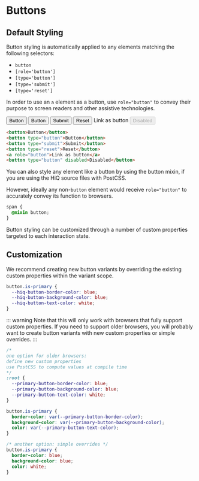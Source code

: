 # Buttons

## Default Styling

Button styling is automatically applied to any elements matching the following selectors:
* `button`
* `[role='button']`
* `[type='button']`
* `[type='submit']`
* `[type='reset']`

In order to use an `a` element as a button, use `role="button"` to convey their purpose to screen readers and other assistive technologies.

<CodeExample>
<button>Button</button>
<button type="button">Button</button>
<button type="submit">Submit</button>
<button type="reset">Reset</button>
<a role="button">Link as button</a>
<button type="button" disabled>Disabled</button>

</CodeExample>

```html
<button>Button</button>
<button type="button">Button</button>
<button type="submit">Submit</button>
<button type="reset">Reset</button>
<a role="button">Link as button</a>
<button type="button" disabled>Disabled</button>
```

You can also style any element like a button by using the button mixin, if you are using the HiQ source files with PostCSS.

However, ideally any non-`button` element would receive `role="button"` to accurately convey its function to browsers.

```css
span {
  @mixin button;
}
```

Button styling can be customized through a number of custom properties targeted to each interaction state.

<PropertiesTable category="buttons" />

## Customization

We recommend creating new button variants by overriding the existing custom properties within the variant scope.

```css
button.is-primary {
  --hiq-button-border-color: blue;
  --hiq-button-background-color: blue;
  --hiq-button-text-color: white;
}
```

::: warning
Note that this will only work with browsers that fully support custom properties. If you need to support older browsers, you will probably want to create button variants with new custom properties or simple overrides.
:::

```css
/*
one option for older browsers:
define new custom properties
use PostCSS to compute values at compile time
*/
:root {
  --primary-button-border-color: blue;
  --primary-button-background-color: blue;
  --primary-button-text-color: white;
}

button.is-primary {
  border-color: var(--primary-button-border-color);
  background-color: var(--primary-button-background-color);
  color: var(--primary-button-text-color);
}

/* another option: simple overrides */
button.is-primary {
  border-color: blue;
  background-color: blue;
  color: white;
}
```
